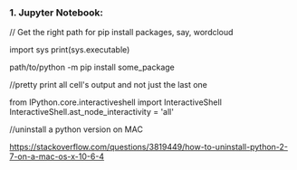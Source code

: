 ### 1. Jupyter Notebook:

// Get the right path for pip install packages, say, wordcloud

import sys
print(sys.executable)

path/to/python -m pip install some_package

//pretty print all cell's output and not just the last one

from IPython.core.interactiveshell import InteractiveShell
InteractiveShell.ast_node_interactivity = 'all'

//uninstall a python version on MAC

https://stackoverflow.com/questions/3819449/how-to-uninstall-python-2-7-on-a-mac-os-x-10-6-4


